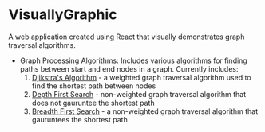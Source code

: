 # VisuallyGraphic
A web application created using React that visually demonstrates graph traversal algorithms. 
* Graph Processing Algorithms: Includes various algorithms for finding paths between start and end nodes in a graph. Currently includes:
  1. [Djikstra's Algorithm](https://en.wikipedia.org/wiki/Dijkstra%27s_algorithm) - a weighted graph traversal algorithm used to find the shortest path between nodes
  2. [Depth First Search](https://en.wikipedia.org/wiki/Depth-first_search) - non-weighted graph traversal algorithm that does not gauruntee the shortest path
  3. [Breadth First Search](https://en.wikipedia.org/wiki/Breadth-first_search) - a non-weighted graph traversal algorithm that gauruntees the shortest path
